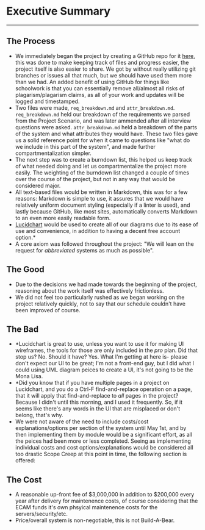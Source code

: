 # Executive Summary

***

## The Process

- We immediately began the project by creating a GitHub repo for it [here](https://github.com/samuelludwig/sem-project), this was done to make keeping track of files and progress easier, the project itself is also easier to share. We got by without really utilizing git branches or issues all that much, but we should have used them more than we had. An added benefit of using GitHub for things like schoolwork is that you can essentially remove all/almost all risks of plagarism/plagarism claims, as all of your work and updates will be logged and timestamped.
- Two files were made, `req_breakdown.md` and `attr_breakdown.md`. `req_breakdown.md` held our breakdown of the requirements we parsed from the Project Scenario, and was later ammended after all interview questions were asked. `attr_breakdown.md` held a breakdown of the parts of the system and what attributes they would have. These two files gave us a solid reference point for when it came to questions like "what do we include in this part of the system", and made further compartmentalization simpler.
- The next step was to create a burndown list, this helped us keep track of what needed doing and let us compartmentalize the project more easily. The weighting of the burndown list changed a couple of times over the course of the project, but not in any way that would be considered major.
- All text-based files would be written in Markdown, this was for a few reasons: Markdown is simple to use, it assures that we would have relatively uniform document styling (especially if a linter is used), and lastly because GitHub, like most sites, automatically converts Markdown to an even more easily readable form.
- [Lucidchart](https://www.lucidchart.com/) would be used to create all of our diagrams due to its ease of use and convenience, in addition to having a decent free account option.\*
- A core axiom was followed throughout the project: "We will lean on the request for *abbreviated* systems as much as possible".

## The Good

- Due to the decisions we had made towards the beginning of the project, reasoning about the work itself was effectively frictionless.
- We did not feel too particularly rushed as we began working on the project relatively quickly, not to say that our schedule couldn't have been improved of course.

## The Bad

- \*Lucidchart is great to use, unless you want to use it for making UI wireframes, the tools for those are only included in the *pro* plan. Did that stop us? No. Should it have? Yes. What I'm getting at here is- please don't expect our UI to be great; I'm not a front-end guy, but I did what I could using UML diagram peices to create a UI, it's not going to be the Mona Lisa.
- \*Did you know that if you have multiple pages in a project on Lucidchart, and you do a Ctrl-F find-and-replace operation on a page, that it will apply that find-and-replace to *all* pages in the project? Because I didn't until this morning, and I used it frequently. So, if it seems like there's any words in the UI that are misplaced or don't belong, that's why.
- We were not aware of the need to include costs/cost explanations/options per section of the system until May 1st, and by then implementing them by module would be a significant effort, as all the peices had been more or less completed. Seeing as implementing individual costs and cost options/explanations would be considered all too drastic Scope Creep at this point in time, the following section is offered:

## The Cost

- A reasonable up-front fee of $3,000,000 in addition to $200,000 every year after delivery for maintenence costs, of course considering that the ECAM funds it's own phsyical maintenence costs for the servers/security/etc.
- Price/overall system is non-negotiable, this is not Build-A-Bear.